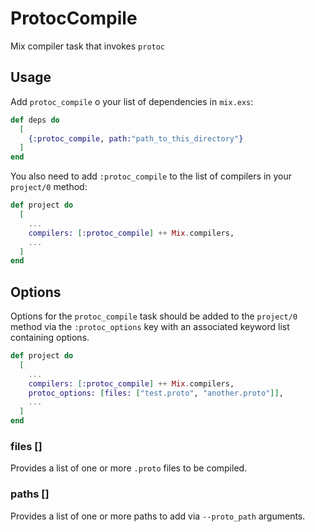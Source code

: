 # ProtocCompile

Mix compiler task that invokes `protoc`

## Usage

Add `protoc_compile` o your list of dependencies in `mix.exs`:
```elixir
def deps do
  [
    {:protoc_compile, path:"path_to_this_directory"}
  ]
end
```

You also need to add `:protoc_compile` to the list of compilers in your 
`project/0` method:

```elixir
def project do
  [
    ...
    compilers: [:protoc_compile] ++ Mix.compilers,
    ...
  ]
end
```

## Options

Options for the `protoc_compile` task should be added to the `project/0` method
via the `:protoc_options` key with an associated keyword list containing 
options.

```elixir
def project do
  [
    ...
    compilers: [:protoc_compile] ++ Mix.compilers,
    protoc_options: [files: ["test.proto", "another.proto"]],
    ...
  ]
end
```

### files []

Provides a list of one or more `.proto` files to be compiled.

### paths []

Provides a list of one or more paths to add via `--proto_path` arguments.

